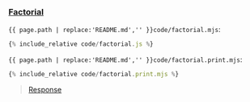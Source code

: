 ### [Factorial](code.zip)

`{{ page.path | replace:'README.md','' }}code/factorial.mjs`:

```js
{% include_relative code/factorial.js %}
```

`{{ page.path | replace:'README.md','' }}code/factorial.print.mjs`:

```js
{% include_relative code/factorial.print.mjs %}
```

> [Response](response/factorial.js)

